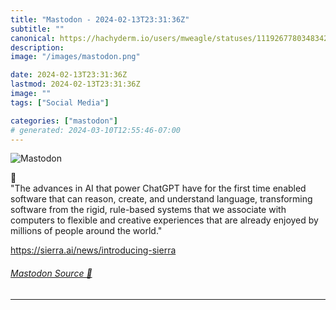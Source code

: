 ```yaml
---
title: "Mastodon - 2024-02-13T23:31:36Z"
subtitle: ""
canonical: https://hachyderm.io/users/mweagle/statuses/111926778034834264
description:
image: "/images/mastodon.png"

date: 2024-02-13T23:31:36Z
lastmod: 2024-02-13T23:31:36Z
image: ""
tags: ["Social Media"]

categories: ["mastodon"]
# generated: 2024-03-10T12:55:46-07:00
---
```

![Mastodon](/images/mastodon.png)

<p>🤨 <br />&quot;The advances in AI that power ChatGPT have for the first time enabled software that can reason, create, and understand language, transforming software from the rigid, rule-based systems that we associate with computers to flexible and creative experiences that are already enjoyed by millions of people around the world.&quot;</p><p><a href="https://sierra.ai/news/introducing-sierra" target="_blank" rel="nofollow noopener noreferrer" translate="no"><span class="invisible">https://</span><span class="ellipsis">sierra.ai/news/introducing-sie</span><span class="invisible">rra</span></a></p>


###### [Mastodon Source 🐘](https://hachyderm.io/@mweagle/111926778034834264)

___
